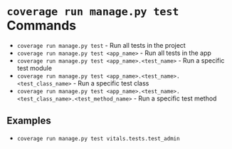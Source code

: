 # `coverage run manage.py test` Commands

* `coverage run manage.py test` - Run all tests in the project
* `coverage run manage.py test <app_name>` - Run all tests in the app
* `coverage run manage.py test <app_name>.<test_name>` - Run a specific test module
* `coverage run manage.py test <app_name>.<test_name>.<test_class_name>` - Run a specific test class
* `coverage run manage.py test <app_name>.<test_name>.<test_class_name>.<test_method_name>` - Run a specific test method

## Examples

* `coverage run manage.py test vitals.tests.test_admin`